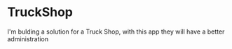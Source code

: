 # TruckShop


I'm bulding a solution for a Truck Shop, with this app they will have a better administration
